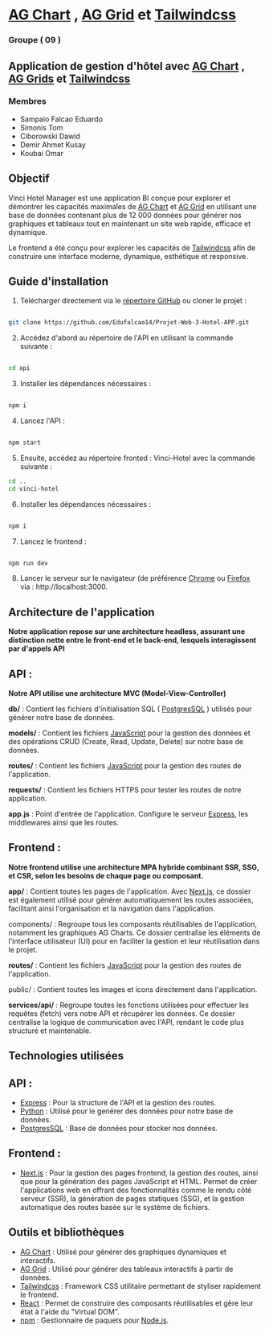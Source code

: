 
# [AG Chart](https://www.ag-grid.com/charts/) , [AG Grid](https://www.ag-grid.com/) et [Tailwindcss](https://tailwindcss.com/)

### Groupe ( 09 ) 

## Application de gestion d'hôtel avec [AG Chart](https://www.ag-grid.com/charts/) , [AG Grids](https://www.ag-grid.com/) et [Tailwindcss](https://tailwindcss.com/)

### Membres

- Sampaio Falcao Eduardo
- Simonis Tom
- Ciborowski Dawid
- Demir Ahmet Kusay 
- Koubai Omar 


## Objectif

Vinci Hotel Manager est une application BI conçue pour explorer et démontrer les capacités maximales de [AG Chart](https://www.ag-grid.com/charts/) et [AG Grid](https://www.ag-grid.com/) en utilisant une base de données contenant plus de 12 000 données pour générer nos graphiques et tableaux tout en maintenant un site web rapide, efficace et dynamique. 

Le frontend a été conçu pour explorer les capacités de [Tailwindcss](https://tailwindcss.com/) afin de construire une interface moderne, dynamique, esthétique et responsive.


## Guide d'installation

1. Télécharger directement via le [répertoire GitHub](https://github.com/Edufalcao14/Projet-Web-3-Hotel-APP) ou cloner le projet :

```bash

git clone https://github.com/Edufalcao14/Projet-Web-3-Hotel-APP.git

```

2. Accédez d'abord au répertoire de l'API en utilisant la commande suivante :
   
```bash

cd api

```
3. Installer les dépendances nécessaires :
   
```bash

npm i

```
4. Lancez l'API :
   
```bash

npm start

```
5. Ensuite, accédez au répertoire fronted : Vinci-Hotel avec la commande suivante :
   
```bash
cd ..
cd vinci-hotel

```
6. Installer les dépendances nécessaires :
   
```bash

npm i

```
7. Lancez le frontend :
   
```bash

npm run dev

```


8. Lancer le serveur sur le navigateur (de préférence [Chrome](https://www.google.com/chrome/) ou [Firefox](https://www.mozilla.org/en-US/firefox/new/) via : http://localhost:3000.

## Architecture de l'application

 **Notre application repose sur une architecture headless, assurant une distinction nette entre le front-end et le back-end, lesquels interagissent par d'appels API**
 
## API : 

 **Notre API utilise une architecture MVC (Model-View-Controller)**

**db/** : Contient les fichiers d'initialisation SQL ( [PostgresSQL](https://www.postgresql.org/l) ) utilisés pour générer notre base de données.

**models/** : Contient les fichiers [JavaScript](https://developer.mozilla.org/en-US/docs/Web/JavaScript) pour la gestion des données et des opérations CRUD (Create, Read, Update, Delete) sur notre base de données.

**routes/** : Contient les fichiers [JavaScript](https://developer.mozilla.org/en-US/docs/Web/JavaScript) pour la gestion des routes de l'application.

**requests/** : Contient les fichiers HTTPS pour tester les routes de notre application.

**app.js** : Point d'entrée de l'application. Configure le serveur [Express](https://expressjs.com), les middlewares ainsi que les routes.

## Frontend : 

 **Notre frontend utilise une architecture MPA hybride combinant SSR, SSG, et CSR, selon les besoins de chaque page ou composant.**

**app/** : Contient toutes les pages de l'application. Avec [Next.js](https://nextjs.org/), ce dossier est également utilisé pour générer automatiquement les routes associées, facilitant ainsi l'organisation et la navigation dans l'application.

components/ : Regroupe tous les composants réutilisables de l'application, notamment les graphiques AG Charts. Ce dossier centralise les éléments de l'interface utilisateur (UI) pour en faciliter la gestion et leur réutilisation dans le projet.

**routes/** : Contient les fichiers [JavaScript](https://developer.mozilla.org/en-US/docs/Web/JavaScript) pour la gestion des routes de l'application.

public/ : Contient toutes les images et icons directement dans l'application.

**services/api/** : Regroupe toutes les fonctions utilisées pour effectuer les requêtes (fetch) vers notre API et récupérer les données. Ce dossier centralise la logique de communication avec l'API, rendant le code plus structuré et maintenable.



## Technologies utilisées

## API : 

- [Express](https://expressjs.com) :  Pour la structure de l'API et la gestion des routes.
- [Python](https://www.python.org/) : Utilisé pour le genérer des données pour notre base de données.
- [PostgresSQL](https://www.json.org/json-en.html) : Base de données pour stocker nos données.
  
## Frontend : 

- [Next.js](https://nextjs.org/) : Pour la gestion des pages frontend, la gestion des routes, ainsi que pour la génération des pages JavaScript et HTML. Permet de créer l'applications web en offrant des fonctionnalités comme le rendu côté serveur (SSR), la génération de pages statiques (SSG), et la gestion automatique des routes basée sur le système de fichiers.

## Outils et bibliothèques

- [AG Chart](https://www.ag-grid.com/charts/)  : Utilisé pour générer des graphiques dynamiques et interactifs.
- [AG Grid](https://www.ag-grid.com/) :  Utilisé pour générer des tableaux interactifs à partir de données.
- [Tailwindcss](https://tailwindcss.com/) : Framework CSS utilitaire permettant de styliser rapidement le frontend.
- [React](https://react.dev/) : Permet de construire des composants réutilisables et gère leur état à l'aide du "Virtual DOM".
- [npm](https://docs.npmjs.com) : Gestionnaire de paquets pour [Node.js](https://nodejs.org/fr).
